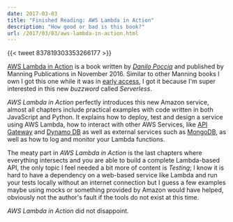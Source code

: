 ```yaml
---
date: 2017-03-03
title: "Finished Reading: AWS Lambda in Action"
description: "How good or bad is this book?"
url: /2017/03/03/aws-lambda-in-action.html
---
```


{{< tweet 837819303353266177 >}}

[AWS Lambda in Action](https://www.manning.com/books/aws-lambda-in-action) is a book written by _[Danilo Poccia](https://danilop.net/)_ and published by Manning Publications in November 2016. Similar to other Manning books I own I got this one while it was in [early access](https://www.manning.com/meap-program), I got it because I'm super interested in this new _buzzword_ called _Serverless_.

_AWS Lambda in Action_ perfectly introduces this new Amazon service, almost all chapters include practical examples with code written in both JavaScript and Python. It explains how to deploy, test and design a service using AWS Lambda, how to interact with other AWS Services, like [API Gateway](https://aws.amazon.com/api-gateway/) and [Dynamo DB](https://aws.amazon.com/dynamodb/) as well as external services such as [MongoDB](https://www.mongodb.com/), as well as how to log and monitor your Lambda functions.

The meaty part in _AWS Lambda in Action_ is the last chapters where everything intersects and you are able to build a complete Lambda-based API, the only topic I feel needed a bit more of content is _Testing_; I know it is hard to have a dependency on a web-based service like Lambda and run your tests locally without an internet connection but I guess a few examples maybe using mocks or something provided by Amazon would have helped, obviously not the author's fault if the tools do not exist at this time.

_AWS Lambda in Action_ did not disappoint.
